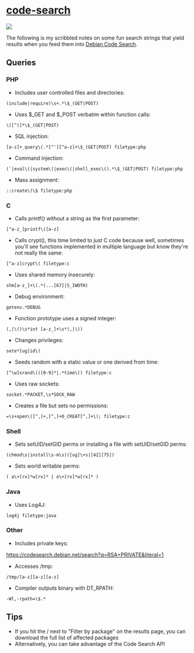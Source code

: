 # [code-search](https://codesearch.debian.net)

![](https://img.shields.io/github/last-commit/timb-machine/linux-malware?style=for-the-badge)

The following is my scribbled notes on some fun search strings that yield results when you feed them into [Debian Code Search](https://codesearch.debian.net).

## Queries

### PHP

* Includes user controlled files and directories:

```(include|require)\s+.*\$_(GET|POST)```

* Uses $_GET and $_POST verbatim within function calls:

```\([^)]*\$_(GET|POST)```

* SQL injection:

```[a-z]+_query\(.*["'][^a-z]+\$_(GET|POST) filetype:php```

* Command injection:

```(`|eval\(|system\(|exec\(|shell_exec\().*\$_(GET|POST) filetype:php```

* Mass assignment:

```::create\(\$ filetype:php```

### C

* Calls printf() without a string as the first parameter:

```[^a-z_]printf\([a-z]```

* Calls crypt(), this time limited to just C code because well, sometimes you'll see functions implemented in multiple language but know they're not really the same:

```[^a-z]crypt\( filetype:c```

* Uses shared memory insecurely:

```shm[a-z_]+\(.*(...[67]|S_IWOTH)```

* Debug environment:

```getenv.*DEBUG```

* Function prototype uses a signed integer:

```(,|\()\s*int [a-z_]+\s*(,|\))```

* Changes privileges:

```sete*[ug]id\(```

* Seeds random with a static value or one derived from time:

```[^\w]srand\(([0-9]*|.*time\() filetype:c```

* Uses raw sockets:

```socket.*PACKET,\s*SOCK_RAW```

* Creates a file but sets no permissions:

```=\s+open\([^,]+,[^,]+O_CREAT[^,]+\); filetype:c```

### Shell

* Sets setUID/setGID perms or installing a file with setUID/setGID perms:

```(chmod\s|install\s-m\s)([ug]\+s|[42][75])```

* Sets world writable perms:

```( a\+[rx]*w[rx]* | o\+[rx]*w[rx]* )```

### Java

* Uses Log4J:

```log4j filetype:java```

### Other

* Includes private keys:

https://codesearch.debian.net/search?q=RSA+PRIVATE&literal=1

* Accesses /tmp:

```/tmp/[a-z][a-z][a-z]```

* Compiler outputs binary with DT_RPATH:

```-Wl,-rpath=\$.*```

## Tips

* If you hit the \/ next to "Filter by package" on the results page, you can download the full list of affected packages
* Alternatively, you can take advantage of the Code Search API
